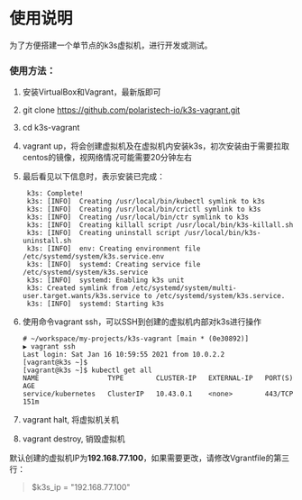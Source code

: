 # 使用说明

为了方便搭建一个单节点的k3s虚拟机，进行开发或测试。

### 使用方法：
1. 安装VirtualBox和Vagrant，最新版即可
2. git clone https://github.com/polaristech-io/k3s-vagrant.git
3. cd k3s-vagrant
4. vagrant up，将会创建虚拟机及在虚拟机内安装k3s，初次安装由于需要拉取centos的镜像，视网络情况可能需要20分钟左右
5. 最后看见以下信息时，表示安装已完成：

        k3s: Complete!
        k3s: [INFO]  Creating /usr/local/bin/kubectl symlink to k3s
        k3s: [INFO]  Creating /usr/local/bin/crictl symlink to k3s
        k3s: [INFO]  Creating /usr/local/bin/ctr symlink to k3s
        k3s: [INFO]  Creating killall script /usr/local/bin/k3s-killall.sh
        k3s: [INFO]  Creating uninstall script /usr/local/bin/k3s-uninstall.sh
        k3s: [INFO]  env: Creating environment file /etc/systemd/system/k3s.service.env
        k3s: [INFO]  systemd: Creating service file /etc/systemd/system/k3s.service
        k3s: [INFO]  systemd: Enabling k3s unit
        k3s: Created symlink from /etc/systemd/system/multi-user.target.wants/k3s.service to /etc/systemd/system/k3s.service.
        k3s: [INFO]  systemd: Starting k3s


6. 使用命令vagrant ssh，可以SSH到创建的虚拟机内部对k3s进行操作

       # ~/workspace/my-projects/k3s-vagrant [main * (0e30892)] 
       ▶ vagrant ssh 
       Last login: Sat Jan 16 10:59:55 2021 from 10.0.2.2
       [vagrant@k3s ~]$
       [vagrant@k3s ~]$ kubectl get all
       NAME                 TYPE        CLUSTER-IP   EXTERNAL-IP   PORT(S)   AGE
       service/kubernetes   ClusterIP   10.43.0.1    <none>        443/TCP   151m

7. vagrant halt, 将虚拟机关机
8. vagrant destroy, 销毁虚拟机

默认创建的虚拟机IP为**192.168.77.100**，如果需要更改，请修改Vgrantfile的第三行：
> $k3s_ip = "192.168.77.100"
